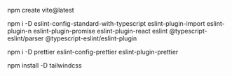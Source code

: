 npm create vite@latest

npm i -D eslint-config-standard-with-typescript eslint-plugin-import eslint-plugin-n eslint-plugin-promise eslint-plugin-react eslint @typescript-eslint/parser @typescript-eslint/eslint-plugin

npm i -D prettier eslint-config-prettier eslint-plugin-prettier

npm install -D tailwindcss
